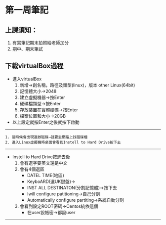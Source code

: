 # 第一周筆記

## 上課須知：
  1. 有寫筆記期末拍照給老師加分
2.	期中、期末筆試

## 下載virtualBox過程
  * 進入virtualBox
      1. 新增→創名稱，路徑及類型(linux)，版本 other Linux(64bit)
      2. 記憶體大小→2048
      3. 建立虛擬機器→按Enter
      4. 硬碟檔類型→按Enter
      5. 存放裝置在實體硬碟→按Enter
      6. 檔案位置和大小→20GB
   * 以上設定就按Enter之後就按下啟動
******************************************************************  
    1. 這時候會出現選啟磁碟→就要去網路上找磁碟檔
    2. 進入Linux虛擬機時桌面會看到Instell to Hard Drive按下去
******************************************************************
  * Instell to Hard Drive按進去後
    1. 會有選字要英文還是中文
    2. 會有4個選區
          - DATEL TIME(地區) 
          - KeyboARD(選UK鍵盤)→
          - INST ALL DESTINATON(分割記憶體)→按下去
          - Iwill configure patitioning→自己分割
          - Automatically configure partiting→系統自動分割
    3. 會看到設定ROOT密碼→Centos統依這個
          - 在user設帳密→都設user
******************************************************************
  


